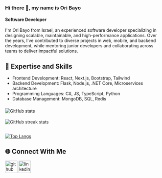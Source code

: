 ### Hi there 👋, my name is Ori Bayo
#### Software Developer


I'm Ori Bayo from Israel, an experienced software developer specializing in designing scalable, maintainable, and high-performance applications. Over the years, I’ve contributed to diverse projects in web, mobile, and backend development, while mentoring junior developers and collaborating across teams to deliver impactful solutions.

## 🌟 Expertise and Skills
* Frontend Development: React, Next.js, Bootstrap, Tailwind
* Backend Development: Flask, Node.js, .NET Core, Microservices architecture
* Programming Languages: C#, JS, TypeScript, Python 
* Database Management: MongoDB, SQL, Redis



###
![GitHub stats](https://github-readme-stats.vercel.app/api?username=oriBayo&show_icons=true)  
####
![GitHub streak stats](https://github-readme-streak-stats.herokuapp.com/?user=oriBayo)  
## 
[![Top Langs](https://github-readme-stats.vercel.app/api/top-langs/?username=oriBayo)](https://github.com/anuraghazra/github-readme-stats)
## 🌐 Connect With Me
[<img src='https://cdn.jsdelivr.net/npm/simple-icons@3.0.1/icons/github.svg' alt='github'  height='40'>](https://github.com/oriBayo)  [<img src='https://cdn.jsdelivr.net/npm/simple-icons@3.0.1/icons/linkedin.svg' alt='linkedin' height='40'>](https://www.linkedin.com/in/https://www.linkedin.com/in/ori-bayo-0018661a5//) 

